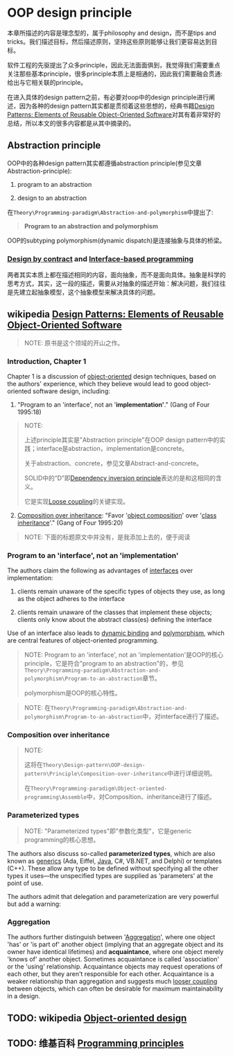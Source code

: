 # OOP design principle

本章所描述的内容是理念型的，属于philosophy and design，而不是tips and tricks。我们描述目标，然后描述原则，坚持这些原则能够让我们更容易达到目标。

软件工程的先驱提出了众多principle，因此无法面面俱到，我觉得我们需要重点关注那些基本principle，很多principle本质上是相通的，因此我们需要融会贯通: 给出与它相关联的principle。

在进入具体的design pattern之前，有必要对oop中的design principle进行阐述，因为各种的design pattern其实都是贯彻着这些思想的，经典书籍[Design Patterns: Elements of Reusable Object-Oriented Software](https://en.wikipedia.org/wiki/Design_Patterns)对其有着非常好的总结，所以本文的很多内容都是从其中摘录的。

## Abstraction principle

OOP中的各种design pattern其实都遵循abstraction principle(参见文章Abstraction-principle):

1) program to an abstraction

2) design to an abstraction

在`Theory\Programming-paradigm\Abstraction-and-polymorphism`中提出了:

> **Program to an abstraction and polymorphism**

OOP的subtyping polymorphism(dynamic dispatch)是连接抽象与具体的桥梁。

### [Design by contract](https://en.wikipedia.org/wiki/Design_by_contract) and [Interface-based programming](https://en.wikipedia.org/wiki/Interface-based_programming)

两者其实本质上都在描述相同的内容，面向抽象，而不是面向具体。抽象是科学的思考方式，其实，这一段的描述，需要从对抽象的描述开始：解决问题，我们往往是先建立起抽象模型，这个抽象模型来解决具体的问题。





## wikipedia [Design Patterns: Elements of Reusable Object-Oriented Software](https://en.wikipedia.org/wiki/Design_Patterns)

> NOTE: 原书是这个领域的开山之作。

### Introduction, Chapter 1

Chapter 1 is a discussion of [object-oriented](https://en.wikipedia.org/wiki/Object-oriented) design techniques, based on the authors' experience, which they believe would lead to good object-oriented software design, including:

1) "Program to an 'interface', not an '**implementation'**." (Gang of Four 1995:18)

> NOTE: 
>
> 上述principle其实是"Abstraction principle"在OOP design pattern中的实践；interface是abstraction，implementation是concrete。
>
> 关于abstraction、concrete，参见文章Abstract-and-concrete。
>
> SOLID中的“D”即[Dependency inversion principle](https://en.wikipedia.org/wiki/Dependency_inversion_principle)表达的是和这相同的含义。
>
> 它是实现[Loose coupling](https://en.wikipedia.org/wiki/Loose_coupling)的关键实现。

2) [Composition over inheritance](https://en.wikipedia.org/wiki/Composition_over_inheritance): "Favor '[object composition](https://en.wikipedia.org/wiki/Object_composition)' over '[class inheritance](https://en.wikipedia.org/wiki/Inheritance_(computer_science))'." (Gang of Four 1995:20)



> NOTE: 下面的标题原文中并没有，是我添加上去的，便于阅读

### Program to an 'interface', not an 'implementation'

The authors claim the following as advantages of [interfaces](https://en.wikipedia.org/wiki/Interface_(computer_science)) over implementation:

1) clients remain unaware of the specific types of objects they use, as long as the object adheres to the interface

2) clients remain unaware of the classes that implement these objects; clients only know about the abstract class(es) defining the interface

Use of an interface also leads to [dynamic binding](https://en.wikipedia.org/wiki/Dynamic_dispatch) and [polymorphism](https://en.wikipedia.org/wiki/Polymorphism_in_object-oriented_programming), which are central features of object-oriented programming.

> NOTE: Program to an 'interface', not an 'implementation'是OOP的核心principle，它是符合"program to an abstraction"的，参见`Theory\Programming-paradigm\Abstraction-and-polymorphism\Program-to-an-abstraction`章节。
>
> polymorphism是OOP的核心特性。

> NOTE: 在`Theory\Programming-paradigm\Abstraction-and-polymorphism\Program-to-an-abstraction`中，对interface进行了描述。

### Composition over inheritance

> NOTE: 
>
> 这将在`Theory\Design-pattern\OOP-design-pattern\Principle\Composition-over-inheritance`中进行详细说明。
>
> 在`Theory\Programming-paradigm\Object-oriented-programming\Assemble`中，对Composition、inheritance进行了描述。



### Parameterized types

> NOTE: "Parameterized types"即"参数化类型"，它是generic programming的核心思想。

The authors also discuss so-called **parameterized types**, which are also known as [generics](https://en.wikipedia.org/wiki/Generic_programming) (Ada, Eiffel, [Java](https://en.wikipedia.org/wiki/Generics_in_Java), C#, VB.NET, and Delphi) or templates (C++). These allow any type to be defined without specifying all the other types it uses—the unspecified types are supplied as 'parameters' at the point of use.

The authors admit that delegation and parameterization are very powerful but add a warning:

### Aggregation

The authors further distinguish between '[Aggregation](https://en.wikipedia.org/wiki/Object_composition#Aggregation)', where one object 'has' or 'is part of' another object (implying that an aggregate object and its owner have identical lifetimes) and **acquaintance**, where one object merely 'knows of' another object. Sometimes acquaintance is called 'association' or the 'using' relationship. Acquaintance objects may request operations of each other, but they aren't responsible for each other. Acquaintance is a weaker relationship than aggregation and suggests much [looser coupling](https://en.wikipedia.org/wiki/Loose_coupling) between objects, which can often be desirable for maximum maintainability in a design.





## TODO: wikipedia [Object-oriented design](https://en.wikipedia.org/wiki/Object-oriented_design)





## TODO: 维基百科 [Programming principles](https://en.wikipedia.org/wiki/Category:Programming_principles)